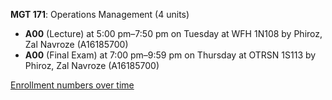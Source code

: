**MGT 171**: Operations Management (4 units)

- **A00** (Lecture) at 5:00 pm–7:50 pm on Tuesday at WFH 1N108 by Phiroz, Zal Navroze (A16185700)
- **A00** (Final Exam) at 7:00 pm–9:59 pm on Thursday at OTRSN 1S113 by Phiroz, Zal Navroze (A16185700)

[Enrollment numbers over time](./MGT171.tsv)
